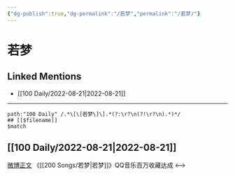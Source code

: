 ```yaml
---
{"dg-publish":true,"dg-permalink":"/若梦","permalink":"/若梦/"}
---
```


# 若梦

## Linked Mentions
- [[100 Daily/2022-08-21\|2022-08-21]]


---

```expander
path:"100 Daily" /.*\[\[若梦\]\].*(?:\r?\n(?!\r?\n).*)*/
## [[$filename]]
$match
```
## [[100 Daily/2022-08-21\|2022-08-21]]
[微博正文](https://weibo.com/detail/4804972380688477) 《[[200 Songs/若梦\|若梦]]》QQ音乐百万收藏达成
<-->